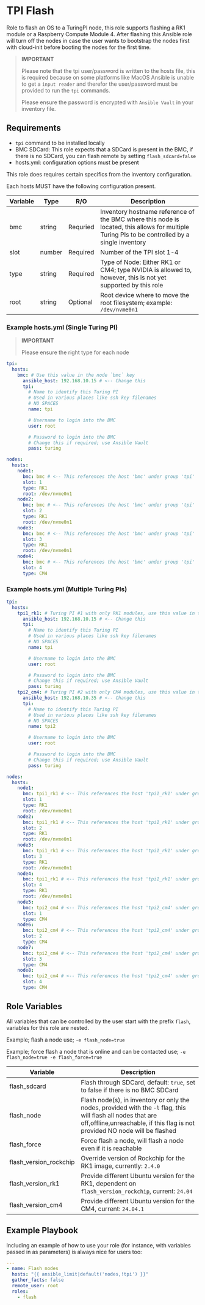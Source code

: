 # TPI Flash

Role to flash an OS to a TuringPI node, this role supports flashing a RK1 module or a Raspberry Compute Module 4.
After flashing this Ansible role will turn off the nodes in case the user wants to bootstrap the nodes first with
cloud-init before booting the nodes for the first time.

> **IMPORTANT**
>
> Please note that the tpi user/password is written to the hosts file, this is required because on some platforms like MacOS
> Ansible is unable to get a `input reader` and therefor the user/password must be provided to run the `tpi` commands.
>
> Please ensure the password is encrypted with `Ansible Vault` in your inventory file.

## Requirements

- `tpi` command to be installed locally
- BMC SDCard: This role expects that a SDCard is present in the BMC, if there is no SDCard, you can flash remote by setting `flash_sdcard=false`
- hosts.yml: configuration options must be present

This role does requires certain specifics from the inventory configuration.

Each hosts MUST have the following configuration present.

| Variable | Type   | R/O      | Description                                                                                                                                    |
| -------- | ------ | -------- | ---------------------------------------------------------------------------------------------------------------------------------------------- |
| bmc      | string | Requried | Inventory hostname reference of the BMC where this node is located, this allows for multiple Turing PIs to be controlled by a single inventory |
| slot     | number | Required | Number of the TPI slot 1-4                                                                                                                     |
| type     | string | Required | Type of Node: Either RK1 or CM4; type NVIDIA is allowed to, however, this is not yet supported by this role                                    |
| root     | string | Optional | Root device where to move the root filesystem; example: `/dev/nvme0n1`                                                                         |

### Example hosts.yml (Single Turing PI)

> **IMPORTANT**
>
> Please ensure the right type for each node

```yaml
tpi:
  hosts:
    bmc: # Use this value in the node `bmc` key
      ansible_host: 192.168.10.15 # <-- Change this
      tpi:
        # Name to identify this Turing PI
        # Used in various places like ssh key filenames
        # NO SPACES
        name: tpi

        # Username to login into the BMC
        user: root

        # Password to login into the BMC
        # Change this if required; use Ansible Vault
        pass: turing

nodes:
  hosts:
    node1:
      bmc: bmc # <-- This references the host 'bmc' under group 'tpi'
      slot: 1
      type: RK1
      root: /dev/nvme0n1
    node2:
      bmc: bmc # <-- This references the host 'bmc' under group 'tpi'
      slot: 2
      type: RK1
      root: /dev/nvme0n1
    node3:
      bmc: bmc # <-- This references the host 'bmc' under group 'tpi'
      slot: 3
      type: RK1
      root: /dev/nvme0n1
    node4:
      bmc: bmc # <-- This references the host 'bmc' under group 'tpi'
      slot: 4
      type: CM4
```

### Example hosts.yml (Multiple Turing PIs)

```yaml
tpi:
  hosts:
    tpi1_rk1: # Turing PI #1 with only RK1 modules, use this value in the node `bmc` key
      ansible_host: 192.168.10.15 # <-- Change this
      tpi:
        # Name to identify this Turing PI
        # Used in various places like ssh key filenames
        # NO SPACES
        name: tpi

        # Username to login into the BMC
        user: root

        # Password to login into the BMC
        # Change this if required; use Ansible Vault
        pass: turing
    tpi2_cm4: # Turing PI #2 with only CM4 modules, use this value in the node `bmc` key
      ansible_host: 192.168.10.35 # <-- Change this
      tpi:
        # Name to identify this Turing PI
        # Used in various places like ssh key filenames
        # NO SPACES
        name: tpi2

        # Username to login into the BMC
        user: root

        # Password to login into the BMC
        # Change this if required; use Ansible Vault
        pass: turing

nodes:
  hosts:
    node1:
      bmc: tpi1_rk1 # <-- This references the host 'tpi1_rk1' under group 'tpi'
      slot: 1
      type: RK1
      root: /dev/nvme0n1
    node2:
      bmc: tpi1_rk1 # <-- This references the host 'tpi1_rk1' under group 'tpi'
      slot: 2
      type: RK1
      root: /dev/nvme0n1
    node3:
      bmc: tpi1_rk1 # <-- This references the host 'tpi1_rk1' under group 'tpi'
      slot: 3
      type: RK1
      root: /dev/nvme0n1
    node4:
      bmc: tpi1_rk1 # <-- This references the host 'tpi1_rk1' under group 'tpi'
      slot: 4
      type: RK1
      root: /dev/nvme0n1
    node5:
      bmc: tpi2_cm4 # <-- This references the host 'tpi2_cm4' under group 'tpi'
      slot: 1
      type: CM4
    node6:
      bmc: tpi2_cm4 # <-- This references the host 'tpi2_cm4' under group 'tpi'
      slot: 2
      type: CM4
    node7:
      bmc: tpi2_cm4 # <-- This references the host 'tpi2_cm4' under group 'tpi'
      slot: 3
      type: CM4
    node8:
      bmc: tpi2_cm4 # <-- This references the host 'tpi2_cm4' under group 'tpi'
      slot: 4
      type: CM4
```

## Role Variables

All variables that can be controlled by the user start with the prefix `flash`, variables for this role are nested.

Example; flash a node use; `-e flash_node=true`

Example; force flash a node that is online and can be contacted use; `-e flash_node=true -e flash_force=true`

| Variable               | Description                                                                                                                                                                                  |
| ---------------------- | -------------------------------------------------------------------------------------------------------------------------------------------------------------------------------------------- |
| flash_sdcard           | Flash through SDCard, default: `true`, set to false if there is no BMC SDCard                                                                                                                |
| flash_node             | Flash node(s), in inventory or only the nodes, provided with the `-l` flag, this will flash all nodes that are off,offline,unreachable, if this flag is not provided NO node will be flashed |
| flash_force            | Force flash a node, will flash a node even if it is reachable                                                                                                                                |
| flash_version_rockchip | Override version of Rockchip for the RK1 image, currently: `2.4.0`                                                                                                                           |
| flash_version_rk1      | Provide different Ubuntu version for the RK1, dependent on `flash_version_rockchip`, current: `24.04`                                                                                        |
| flash_version_cm4      | Provide different Ubuntu version for the CM4, current: `24.04.1`                                                                                                                             |

## Example Playbook

Including an example of how to use your role (for instance, with variables passed in as parameters) is always nice for users too:

```yaml
---
- name: Flash nodes
  hosts: "{{ ansible_limit|default('nodes,!tpi') }}"
  gather_facts: false
  remote_user: root
  roles:
    - flash
```
